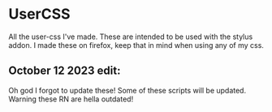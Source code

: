 # UserCSS
All the user-css I've made. These are intended to be used with the stylus addon. I made these on firefox, keep that in mind when using any of my css.


## October 12 2023 edit:
Oh god I forgot to update these! Some of these scripts will be updated. Warning these RN are hella outdated!
